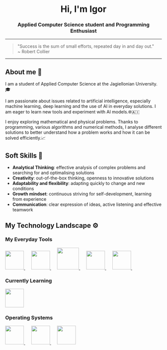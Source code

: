 <h1 align="center">Hi, I'm Igor</h1>
<h3 align="center">Applied Computer Science student and Programming Enthusiast</h3>

---
> "Success is the sum of small efforts, repeated day in and day out."  
> ~ Robert Collier
---

## About me 📖
I am a student of Applied Computer Science at the Jagiellonian University.🎓  

I am passionate about issues related to artificial intelligence, especially machine learning, deep learning and the use of AI in everyday solutions. I am eager to learn new tools and experiment with AI models.֎🇦🇮  

I enjoy exploring mathematical and physical problems. Thanks to programming, various algorithms and numerical methods, I analyse different solutions to better understand how a problem works and how it can be solved efficiently.📈
## Soft Skills 🧠
- **Analytical Thinking**: effective analysis of complex problems and searching for and optimalising solutions
- **Creativity**: out-of-the-box thinking, openness to innovative solutions
- **Adaptability and flexibility**: adapting quickly to change and new conditions
- **Growth mindset**: continuous striving for self-development, learning from experience
- **Communication**: clear expression of ideas, active listening and effective teamwork
## My Technology Landscape ⚙️
### My Everyday Tools

<div align="left">

<a href="https://en.wikipedia.org/wiki/C_(programming_language)">
  <img height="60" style="margin-right: 30 px;" src="https://github.com/user-attachments/assets/00120299-d874-4a40-9303-95afddab3f37">
</a>&nbsp;&nbsp;&nbsp;&nbsp;

<a href="https://en.wikipedia.org/wiki/C%2B%2B">
  <img height="60" src="https://github.com/user-attachments/assets/88c3121b-6316-4f59-9b1c-c2bac7821b29">
</a>&nbsp;&nbsp;&nbsp;&nbsp;

<a href="https://www.java.com/en/">
  <img width="70" height="70" src="https://github.com/user-attachments/assets/c171b24a-4071-4aec-bf4d-fa07940c8236">
</a>&nbsp;&nbsp;&nbsp;&nbsp;

<a href="https://en.wikipedia.org/wiki/HTML">
  <img width="60" src="https://github.com/user-attachments/assets/15e2c7d6-ff7c-42bf-abc3-a8742dde50d8">
</a>&nbsp;&nbsp;&nbsp;&nbsp;

<a href="https://www.latex-project.org">
  <img height="60" src="https://github.com/user-attachments/assets/53e8ea17-090b-42da-99f4-e72797fc5090">
</a>&nbsp;&nbsp;&nbsp;&nbsp;

</div>

### Currently Learning

<div align="left">

<a href="https://www.python.org/">
  <img height="60" style="margin-right: 30 px;" src="https://github.com/user-attachments/assets/b306f7cf-d436-41e0-8850-4bd3b1e860d8">
</a>

</div>

### Operating Systems

<div align="left">

<a href="https://ubuntu.com/">
  <img height="60" src="https://github.com/user-attachments/assets/7d8386ac-6d70-4bd0-b744-ab2e4d7d0c59">
</a>&nbsp;&nbsp;&nbsp;&nbsp;

<a href="https://en.wikipedia.org/wiki/Linux">
  <img height="60" src="https://github.com/user-attachments/assets/ac2121ed-c310-4631-8667-e2c0bc42a363">
</a>&nbsp;&nbsp;&nbsp;&nbsp;

<a href="https://www.microsoft.com/en-us/windows">
  <img height="60" src="https://github.com/user-attachments/assets/4966e0a2-b558-444a-b8f9-e860931f3d83">
</a>

</div>

